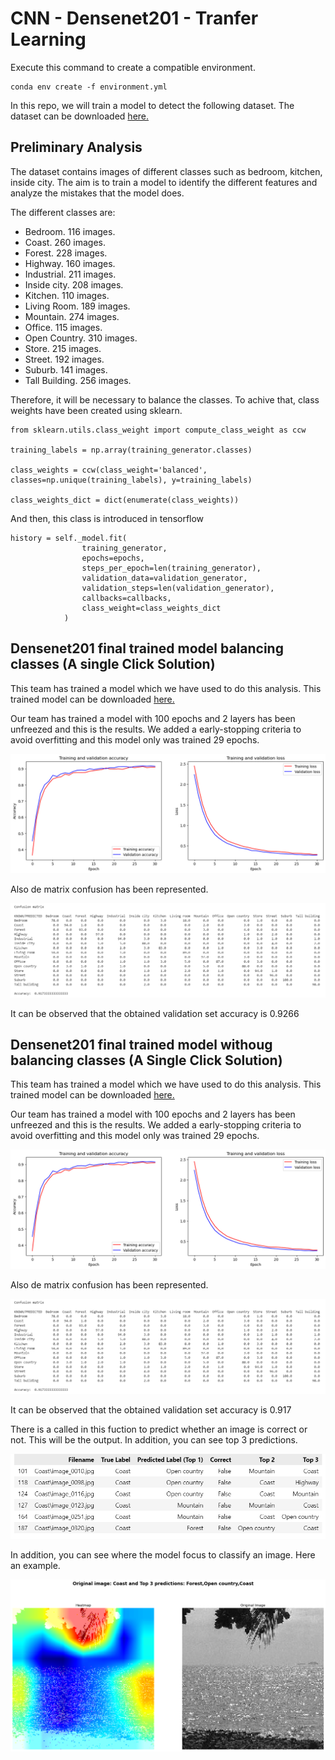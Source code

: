 # CNN - Densenet201 - Tranfer Learning

Execute this command to create a compatible environment.

```
conda env create -f environment.yml
```

In this repo, we will train a model to detect the following dataset.
The dataset can be downloaded [here.](https://drive.google.com/file/d/1JqXu1tSejWrwESAU_V5pYBw3PMdK2-yA/view?usp=sharing "Click here")

## Preliminary Analysis

The dataset contains images of different classes such as bedroom, kitchen, inside city. The aim is to train a model to identify the different features and analyze the mistakes that the model does.

The different classes are:

* Bedroom. 116 images.    
* Coast. 260 images.      
* Forest. 228 images.
* Highway. 160 images.
* Industrial. 211 images.
* Inside city. 208 images.
* Kitchen. 110 images.
* Living Room. 189 images.
* Mountain. 274 images.
* Office. 115 images.
* Open Country. 310 images.
* Store. 215 images. 
* Street. 192 images.
* Suburb. 141 images.
* Tall Building. 256 images.

Therefore, it will be necessary to balance the classes. To achive that, class weights have been created using sklearn.

```
from sklearn.utils.class_weight import compute_class_weight as ccw

training_labels = np.array(training_generator.classes)

class_weights = ccw(class_weight='balanced', classes=np.unique(training_labels), y=training_labels)

class_weights_dict = dict(enumerate(class_weights))

```
And then, this class is introduced in tensorflow

```
history = self._model.fit(
                training_generator,
                epochs=epochs,
                steps_per_epoch=len(training_generator),
                validation_data=validation_generator,
                validation_steps=len(validation_generator),
                callbacks=callbacks,
                class_weight=class_weights_dict
            )

```

## Densenet201 final trained model balancing classes (A single Click Solution)

This team has trained a model which we have used to do this analysis. This trained model can be downloaded [here. ](https://drive.google.com/drive/folders/1l2wQRxbgRWG4KLZTtrDErUU6QIUrvj6x?usp=sharing "Click here")

Our team has trained a model with 100 epochs and 2 layers has been unfreezed and this is the results. We added a early-stopping criteria to avoid overfitting and this model only was trained 29 epochs.

![alt text](Image/output.png "Results")

Also de matrix confusion has been represented.

![alt text](Image/cm.png "Results")

It can be observed that the obtained validation set accuracy is 0.9266



## Densenet201 final trained model withoug balancing classes (A Single Click Solution)

This team has trained a model which we have used to do this analysis. This trained model can be downloaded [here. ](https://drive.google.com/drive/folders/1Km1B9xPj4ra8YBGugduULftw7rYzmVIZ?usp=sharing "Click here")

Our team has trained a model with 100 epochs and 2 layers has been unfreezed and this is the results. We added a early-stopping criteria to avoid overfitting and this model only was trained 29 epochs.

![alt text](Image/output.png "Results")

Also de matrix confusion has been represented.

![alt text](Image/cm.png "Results")

It can be observed that the obtained validation set accuracy is 0.917

There is a called in this fuction to predict whether an image is correct or not. This will be the output. In addition, you can see top 3 predictions.

![alt text](Image/tabla_im.png "Results")

In addition, you can see where the model focus to classify an image. Here an example.

![alt text](Image/image1.png "Results")


